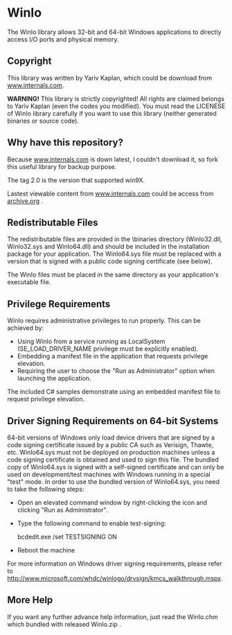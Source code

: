# WinIo

The WinIo library allows 32-bit and 64-bit Windows applications to directly access I/O ports and physical memory.

## Copyright

This library was written by Yariv Kaplan, which could be download from www.internals.com.

**WARNING!** This library is strictly copyrighted! All rights are claimed belongs to Yariv Kaplan (even the codes you modified). You must read the LICENESE of WinIo library carefully if you want to use this library (neither generated binaries or source code).

## Why have this repository?

Because www.internals.com is down latest, I couldn't download it, so fork this useful library for backup purpose.

The tag 2.0 is the version that supported win9X.

Lastest viewable content from www.internals.com could be access from [archive.org](http://web.archive.org/web/20160410042019/http://www.internals.com/) .

## Redistributable Files

The redistributable files are provided in the \binaries directory (WinIo32.dll, WinIo32.sys and WinIo64.dll) and should be included in the installation package for your application. The WinIo64.sys file must be replaced with a version that is signed with a public code signing certificate (see below).

The WinIo files must be placed in the same directory as your application's executable file.

## Privilege Requirements

WinIo requires administrative privileges to run properly. This can be achieved by:

- Using WinIo from a service running as LocalSystem (SE_LOAD_DRIVER_NAME privilege must be explicitly enabled).
- Embedding a manifest file in the application that requests privilege elevation.
- Requiring the user to choose the "Run as Administrator" option when launching the application.

The included C# samples demonstrate using an embedded manifest file to request privilege elevation.

## Driver Signing Requirements on 64-bit Systems

64-bit versions of Windows only load device drivers that are signed by a code signing certificate issued by a public CA such as Verisign, Thawte, etc. WinIo64.sys must not be deployed on production machines unless a code signing certificate is obtained and used to sign this file. The bundled copy of WinIo64.sys is signed with a self-signed certificate and can only be used on development/test machines with Windows running in a special "test" mode. In order to use the bundled version of WinIo64.sys, you need to take the following steps:

- Open an elevated command window by right-clicking the icon and clicking "Run as Administrator".
- Type the following command to enable test-signing:

  bcdedit.exe /set TESTSIGNING ON

- Reboot the machine

For more information on Windows driver signing requirements, please refer to http://www.microsoft.com/whdc/winlogo/drvsign/kmcs_walkthrough.mspx.

## More Help

If you want any further advance help information, just read the WinIo.chm which
bundled with released WinIo.zip .
